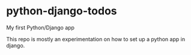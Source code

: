 # python-django-todos
My first Python/Django app

This repo is mostly an experimentation on how to set up a python app in django. 
